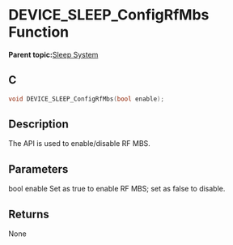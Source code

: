 # DEVICE\_SLEEP\_ConfigRfMbs Function

**Parent topic:**[Sleep System](GUID-BBF940E8-361C-4418-AA6E-7E55FE94DD87.md)

## C

```c
void DEVICE_SLEEP_ConfigRfMbs(bool enable);
```

## Description

The API is used to enable/disable RF MBS.

## Parameters

bool enable Set as true to enable RF MBS; set as false to disable.

## Returns

None

